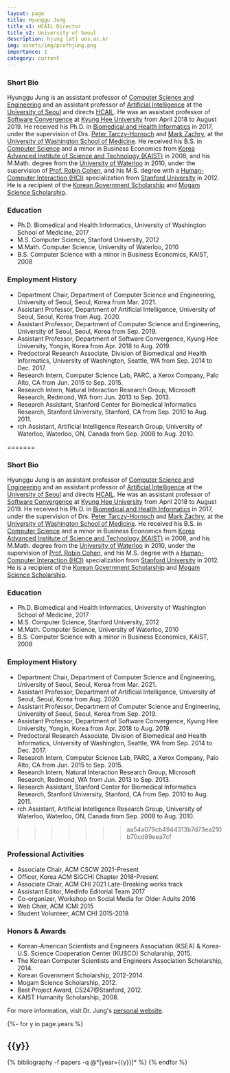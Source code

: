 ```yaml
---
layout: page
title: Hyunggu Jung
title_s1: HCAIL Director
title_s2: University of Seoul
description: hjung [at] uos.ac.kr
img: assets/img/profhjung.png
importance: 1
category: current
---
```


### Short Bio
<p>Hyunggu Jung is an assistant professor of <a href="https://www.uos.ac.kr/engineering/depart/cs/welcome.do">Computer Science and Engineering</a> and an assistant professor
of <a href="https://www.uos.ac.kr/engineering/depart/ai/welcome.do">Artificial Intelligence</a> at the <a href="https://www.uos.ac.kr/en/main.do">University of Seoul</a>
    and directs <a href="http://hcail.github.io">HCAIL</a>.
    He was an assistant professor of <a href="http://swcon.khu.ac.kr/">Software Convergence</a> at <a href="http://www.khu.ac.kr/eng">Kyung Hee University</a> from April 2018 to August 2019.
    He received his Ph.D. in <a href="http://www.bhi.washington.edu">Biomedical and Health Informatics</a> in 2017, under the supervision of Drs. <a href="http://faculty.washington.edu/pth">Peter Tarczy-Hornoch</a> and <a href="https://www.hcde.washington.edu/zachry">Mark Zachry</a>, at the <a href="http://www.uwmedicine.org">University of Washington School of Medicine</a>. He received his B.S. in <a href="https://cs.kaist.ac.kr">Computer Science</a> and a minor in Business Economics from <a href="http://www.kaist.edu/html/en/index.html">Korea Advanced Institute of Science and Technology (KAIST)</a> in 2008, and his M.Math. degree from the <a href="https://uwaterloo.ca">University of Waterloo</a> in 2010, under the supervision of <a href="https://cs.uwaterloo.ca/~rcohen/">Prof. Robin Cohen</a>, and his M.S. degree with a <a href="http://hci.stanford.edu">Human-Computer Interaction (HCI)</a> specialization from <a href="http://www.stanford.edu">Stanford University</a> in 2012.
    He is a recipient of the <a href="http://www.niied.go.kr/user/nd76648.do">Korean Government Scholarship</a> and <a href="http://mogamfoundation.or.kr">Mogam Science Scholarship</a>.</p>

### Education
<ul>
<li>Ph.D. Biomedical and Health Informatics, University of Washington School of Medicine, 2017
</li>
<li>M.S. Computer Science, Stanford University, 2012
</li>
<li>M.Math. Computer Science, University of Waterloo, 2010
</li>
<li>B.S. Computer Science with a minor in Business Economics, KAIST, 2008
</li>
</ul>

### Employment History
<ul>
<li>Department Chair, Department of Computer Science and Engineering, University of Seoul, Seoul, Korea from Mar. 2021.
</li><li>
Assistant Professor, Department of Artificial Intelligence, University of Seoul, Seoul, Korea from Aug. 2020.
</li><li>
Assistant Professor, Department of Computer Science and Engineering, University of Seoul, Seoul, Korea from Sep. 2019.
</li><li>
Assistant Professor, Department of Software Convergence, Kyung Hee University, Yongin, Korea from Apr. 2018 to Aug. 2019.
</li><li>
Predoctoral Research Associate, Division of Biomedical and Health Informatics, University of Washington, Seattle, WA from Sep. 2014 to Dec. 2017.
</li><li>
Research Intern, Computer Science Lab, PARC, a Xerox Company, Palo Alto, CA from Jun. 2015 to Sep. 2015.
</li><li>
Research Intern, Natural Interaction Research Group, Microsoft Research, Redmond, WA from Jun. 2013 to Sep. 2013.
</li><li>
Research Assistant, Stanford Center for Biomedical Informatics Research, Stanford University, Stanford, CA from Sep. 2010 to Aug. 2011.
</li><li>rch Assistant, Artificial Intelligence Research Group, University of Waterloo, Waterloo, ON, Canada from Sep. 2008 to Aug. 2010.
</li>
</ul>

=======

### Short Bio
<p>Hyunggu Jung is an assistant professor of <a href="https://www.uos.ac.kr/engineering/depart/cs/welcome.do">Computer Science and Engineering</a> and an assistant professor
of <a href="https://www.uos.ac.kr/engineering/depart/ai/welcome.do">Artificial Intelligence</a> at the <a href="https://www.uos.ac.kr/en/main.do">University of Seoul</a>
    and directs <a href="http://hcail.github.io">HCAIL</a>.
    He was an assistant professor of <a href="http://swcon.khu.ac.kr/">Software Convergence</a> at <a href="http://www.khu.ac.kr/eng">Kyung Hee University</a> from April 2018 to August 2019.
    He received his Ph.D. in <a href="http://www.bhi.washington.edu">Biomedical and Health Informatics</a> in 2017, under the supervision of Drs. <a href="http://faculty.washington.edu/pth">Peter Tarczy-Hornoch</a> and <a href="https://www.hcde.washington.edu/zachry">Mark Zachry</a>, at the <a href="http://www.uwmedicine.org">University of Washington School of Medicine</a>. He received his B.S. in <a href="https://cs.kaist.ac.kr">Computer Science</a> and a minor in Business Economics from <a href="http://www.kaist.edu/html/en/index.html">Korea Advanced Institute of Science and Technology (KAIST)</a> in 2008, and his M.Math. degree from the <a href="https://uwaterloo.ca">University of Waterloo</a> in 2010, under the supervision of <a href="https://cs.uwaterloo.ca/~rcohen/">Prof. Robin Cohen</a>, and his M.S. degree with a <a href="http://hci.stanford.edu">Human-Computer Interaction (HCI)</a> specialization from <a href="http://www.stanford.edu">Stanford University</a> in 2012.
    He is a recipient of the <a href="http://www.niied.go.kr/user/nd76648.do">Korean Government Scholarship</a> and <a href="http://mogamfoundation.or.kr">Mogam Science Scholarship</a>.</p>

### Education
<ul>
<li>Ph.D. Biomedical and Health Informatics, University of Washington School of Medicine, 2017
</li>
<li>M.S. Computer Science, Stanford University, 2012
</li>
<li>M.Math. Computer Science, University of Waterloo, 2010
</li>
<li>B.S. Computer Science with a minor in Business Economics, KAIST, 2008
</li>
</ul>

### Employment History
<ul>
<li>Department Chair, Department of Computer Science and Engineering, University of Seoul, Seoul, Korea from Mar. 2021.
</li><li>
Assistant Professor, Department of Artificial Intelligence, University of Seoul, Seoul, Korea from Aug. 2020.
</li><li>
Assistant Professor, Department of Computer Science and Engineering, University of Seoul, Seoul, Korea from Sep. 2019.
</li><li>
Assistant Professor, Department of Software Convergence, Kyung Hee University, Yongin, Korea from Apr. 2018 to Aug. 2019.
</li><li>
Predoctoral Research Associate, Division of Biomedical and Health Informatics, University of Washington, Seattle, WA from Sep. 2014 to Dec. 2017.
</li><li>
Research Intern, Computer Science Lab, PARC, a Xerox Company, Palo Alto, CA from Jun. 2015 to Sep. 2015.
</li><li>
Research Intern, Natural Interaction Research Group, Microsoft Research, Redmond, WA from Jun. 2013 to Sep. 2013.
</li><li>
Research Assistant, Stanford Center for Biomedical Informatics Research, Stanford University, Stanford, CA from Sep. 2010 to Aug. 2011.
</li><li>rch Assistant, Artificial Intelligence Research Group, University of Waterloo, Waterloo, ON, Canada from Sep. 2008 to Aug. 2010.
</li>
</ul>

>>>>>>> aa54a079cb4944313b7d73ea210b70cd89eea7cf
### Professional Activities
<ul>
<li>
Associate Chair, ACM CSCW 2021-Present
</li>

<li>
Officer, Korea ACM SIGCHI Chapter 2018-Present
</li>

<li>Associate Chair, ACM CHI 2021 Late-Breaking works track
</li>

<li>Assistant Editor, MedInfo Editorial Team 2017
</li>

<li>
Co-organizer, Workshop on Social Media for Older Adults 2016
</li>

<li>
Web Chair, ACM ICMI 2015
</li>

<li>
Student Volunteer, ACM CHI 2015-2018
</li>

</ul>

### Honors & Awards
<ul>
<li>
Korean-American Scientists and Engineers Association (KSEA) & Korea-U.S. Science Cooperation Center (KUSCO) Scholarship, 2015.
</li><li>
The Korean Computer Scientists and Engineers Association Scholarship, 2014.
</li><li>
Korean Government Scholarship, 2012-2014.
</li><li>
Mogam Science Scholarship, 2012.
</li><li>
Best Project Award, CS247@Stanford, 2012.
</li><li>
KAIST Humanity Scholarship, 2008.
</li></ul>

For more information, visit Dr. Jung's [personal website](http://hyunggujung.com/).

<!-- _pages/publications.md -->
<div class="publications">

{%- for y in page.years %}
  <h2 class="year">{{y}}</h2>
  {% bibliography -f papers -q @*[year={{y}}]* %}
{% endfor %}

</div>
